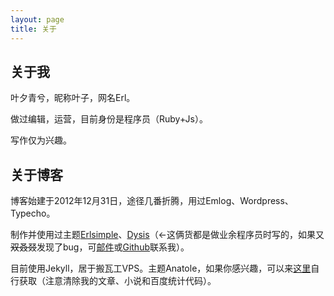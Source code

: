 ```yaml
---
layout: page
title: 关于
---
```


## 关于我

叶夕青兮，昵称叶子，网名Erl。

做过编辑，运营，目前身份是程序员（Ruby+Js）。

写作仅为兴趣。

## 关于博客

博客始建于2012年12月31日，途径几番折腾，用过Emlog、Wordpress、Typecho。

制作并使用过主题[Erlsimple](https://github.com/erlzhang/erlsimple)、[Dysis](https://github.com/erlzhang/dysis)（←这俩货都是做业余程序员时写的，如果又~~双叒叕~~发现了bug，可[邮件](mailto:zhangshiyu1992@hotmail.com)或[Github](https://github.com/erlzhang)联系我）。

目前使用Jekyll，居于搬瓦工VPS。主题Anatole，如果你感兴趣，可以来[这里](https://github.com/erlzhang/persephone)自行获取（注意清除我的文章、小说和百度统计代码）。
